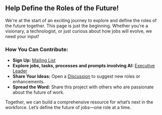 ## Help Define the Roles of the Future!

We're at the start of an exciting journey to explore and define the roles of the future together. This page is just the beginning. Whether you're a visionary, a technologist, or just curious about how jobs will evolve, we need your input!

### How You Can Contribute:
- **Sign Up:** [Mailing List](https://docs.google.com/forms/d/e/1FAIpQLSdWJDPBA5LQnGo58MLlRtsfDQrKmW40oV9G7jVhOBtNhqSIsg/viewform?usp=sharing)
- **Explore jobs, tasks, processes and prompts involving AI:** [Executive Leader](jobs/executive-leader.md)
- **Share Your Ideas:** Open a [Discussion](https://github.com/robinbramdata/futurejobsai/discussions) to suggest new roles or enhancements.
- **Spread the Word:** Share this project with others who are passionate about the future of work.

Together, we can build a comprehensive resource for what’s next in the workforce. Let’s define the future of jobs—one role at a time.




